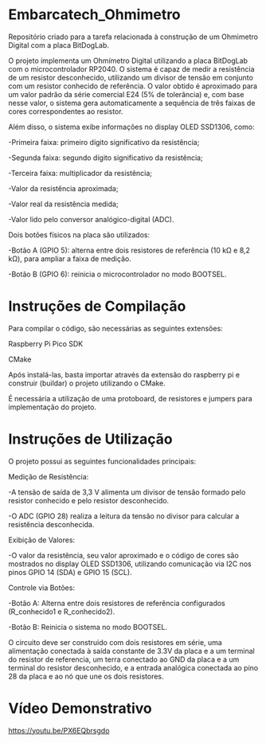 # Embarcatech_Ohmimetro

Repositório criado para a tarefa relacionada à construção de um Ohmimetro Digital com a placa BitDogLab.

O projeto implementa um Ohmímetro Digital utilizando a placa BitDogLab com o microcontrolador RP2040. O sistema é capaz de medir a resistência de um resistor desconhecido, utilizando um divisor de tensão em conjunto com um resistor conhecido de referência. O valor obtido é aproximado para um valor padrão da série comercial E24 (5% de tolerância) e, com base nesse valor, o sistema gera automaticamente a sequência de três faixas de cores correspondentes ao resistor.

Além disso, o sistema exibe informações no display OLED SSD1306, como:

-Primeira faixa: primeiro dígito significativo da resistência;

-Segunda faixa: segundo dígito significativo da resistência;

-Terceira faixa: multiplicador da resistência;

-Valor da resistência aproximada;

-Valor real da resistência medida;

-Valor lido pelo conversor analógico-digital (ADC).

Dois botões físicos na placa são utilizados:

-Botão A (GPIO 5): alterna entre dois resistores de referência (10 kΩ e 8,2 kΩ), para ampliar a faixa de medição.

-Botão B (GPIO 6): reinicia o microcontrolador no modo BOOTSEL.

# Instruções de Compilação

Para compilar o código, são necessárias as seguintes extensões:

Raspberry Pi Pico SDK

CMake

Após instalá-las, basta importar através da extensão do raspberry pi e construir (buildar) o projeto utilizando o CMake.

É necessária a utilização de uma protoboard, de resistores e jumpers para implementação do projeto.

# Instruções de Utilização

O projeto possui as seguintes funcionalidades principais:

Medição de Resistência:

-A tensão de saída de 3,3 V alimenta um divisor de tensão formado pelo resistor conhecido e pelo resistor desconhecido.

-O ADC (GPIO 28) realiza a leitura da tensão no divisor para calcular a resistência desconhecida.

Exibição de Valores:

-O valor da resistência, seu valor aproximado e o código de cores são mostrados no display OLED SSD1306, utilizando comunicação via I2C nos pinos GPIO 14 (SDA) e GPIO 15 (SCL).

Controle via Botões:

-Botão A: Alterna entre dois resistores de referência configurados (R_conhecido1 e R_conhecido2).

-Botão B: Reinicia o sistema no modo BOOTSEL.

O circuito deve ser construido com dois resistores em série, uma alimentação conectada à saída constante de 3.3V da placa e a um terminal do resistor de referencia, 
um terra conectado ao GND da placa e a um terminal do resistor desconhecido, e a entrada analógica conectada ao pino 28 da placa e ao nó que une os dois resistores.

# Vídeo Demonstrativo

https://youtu.be/PX6EQbrsgdo
